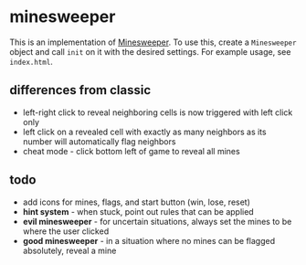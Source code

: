 minesweeper
===========
This is an implementation of [Minesweeper](http://en.wikipedia.org/wiki/Microsoft_Minesweeper). To use this, create a `Minesweeper` object and call `init` on it with the desired settings. For example usage, see `index.html`.

differences from classic
------------------------
 * left-right click to reveal neighboring cells is now triggered with left click only
 * left click on a revealed cell with exactly as many neighbors as its number will automatically flag neighbors
 * cheat mode - click bottom left of game to reveal all mines
 
todo
----
 * add icons for mines, flags, and start button (win, lose, reset)
 * **hint system** - when stuck, point out rules that can be applied
 * **evil minesweeper** - for uncertain situations, always set the mines to be where the user clicked
 * **good minesweeper** - in a situation where no mines can be flagged absolutely, reveal a mine
